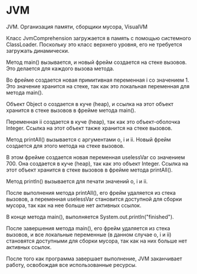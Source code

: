 # JVM
JVM. Организация памяти, сборщики мусора, VisualVM


Класс JvmComprehension загружается в память с помощью системного ClassLoader. Поскольку это класс верхнего уровня, его не требуется загружать динамически.

Метод main() вызывается, и новый фрейм создается на стеке вызовов. Это делается для каждого вызова метода.

Во фрейме создается новая примитивная переменная i со значением 1. Это значение хранится на стеке, так как это локальная переменная для метода main().

Объект Object o создается в куче (heap), и ссылка на этот объект хранится в стеке вызовов в фрейме метода main().

Переменная ii создается в куче (heap), так как это объект-оболочка Integer. Ссылка на этот объект также хранится на стеке вызовов.

Метод printAll() вызывается с аргументами o, i и ii. Новый фрейм создается для этого метода на стеке вызовов.

В этом фрейме создается новая переменная uselessVar со значением 700. Она создается в куче (heap), так как это объект Integer. Ссылка на этот объект хранится в стеке вызовов в фрейме метода printAll().

Метод println() вызывается для печати значений o, i и ii.

После выполнения метода printAll(), его фрейм удаляется из стека вызовов, а переменная uselessVar становится доступной для сборки мусора, так как на нее больше нет активных ссылок.

В конце метода main(), выполняется System.out.println("finished").

После завершения метода main(), его фрейм удаляется из стека вызовов, и все локальные переменные (в данном случае o, i и ii) становятся доступными для сборки мусора, так как на них больше нет активных ссылок.

После того как программа завершает выполнение, JVM заканчивает работу, освобождая все использованные ресурсы.